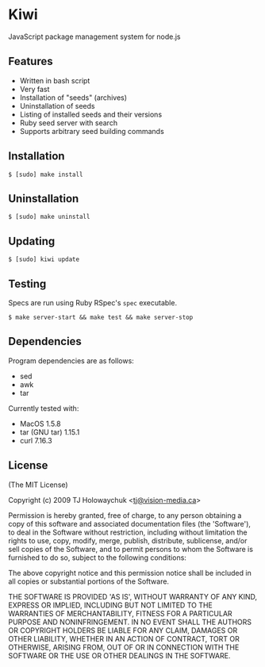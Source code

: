 
# Kiwi

  JavaScript package management system for node.js
  
## Features

  * Written in bash script
  * Very fast
  * Installation of "seeds" (archives)
  * Uninstallation of seeds
  * Listing of installed seeds and their versions
  * Ruby seed server with search
  * Supports arbitrary seed building commands
  
## Installation

    $ [sudo] make install

## Uninstallation

    $ [sudo] make uninstall
    
## Updating 

    $ [sudo] kiwi update

## Testing

Specs are run using Ruby RSpec's `spec` executable.
  
    $ make server-start && make test && make server-stop
    
## Dependencies

Program dependencies are as follows:

  * sed
  * awk
  * tar
  
Currently tested with:
  
  * MacOS 1.5.8
  * tar (GNU tar) 1.15.1
  * curl 7.16.3

## License 

(The MIT License)

Copyright (c) 2009 TJ Holowaychuk &lt;tj@vision-media.ca&gt;

Permission is hereby granted, free of charge, to any person obtaining
a copy of this software and associated documentation files (the
'Software'), to deal in the Software without restriction, including
without limitation the rights to use, copy, modify, merge, publish,
distribute, sublicense, and/or sell copies of the Software, and to
permit persons to whom the Software is furnished to do so, subject to
the following conditions:

The above copyright notice and this permission notice shall be
included in all copies or substantial portions of the Software.

THE SOFTWARE IS PROVIDED 'AS IS', WITHOUT WARRANTY OF ANY KIND,
EXPRESS OR IMPLIED, INCLUDING BUT NOT LIMITED TO THE WARRANTIES OF
MERCHANTABILITY, FITNESS FOR A PARTICULAR PURPOSE AND NONINFRINGEMENT.
IN NO EVENT SHALL THE AUTHORS OR COPYRIGHT HOLDERS BE LIABLE FOR ANY
CLAIM, DAMAGES OR OTHER LIABILITY, WHETHER IN AN ACTION OF CONTRACT,
TORT OR OTHERWISE, ARISING FROM, OUT OF OR IN CONNECTION WITH THE
SOFTWARE OR THE USE OR OTHER DEALINGS IN THE SOFTWARE.